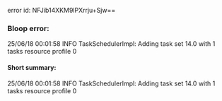 error id: NFJib14XKM9lPXrrju+Sjw==
### Bloop error:

25/06/18 00:01:58 INFO TaskSchedulerImpl: Adding task set 14.0 with 1 tasks resource profile 0
#### Short summary: 

25/06/18 00:01:58 INFO TaskSchedulerImpl: Adding task set 14.0 with 1 tasks resource profile 0
